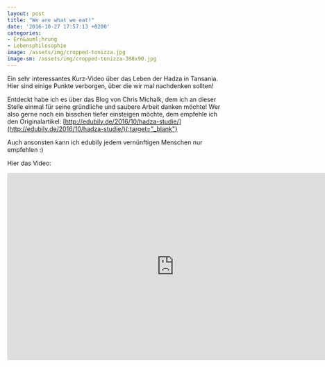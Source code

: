 ```yaml
---
layout: post
title: "We are what we eat!"
date: '2016-10-27 17:57:13 +0200'
categories:
- Ern&auml;hrung
- Lebensphilosophie
image: /assets/img/cropped-tonizza.jpg
image-sm: /assets/img/cropped-tonizza-300x90.jpg
---
```

Ein sehr interessantes Kurz-Video &uuml;ber das Leben der Hadza in Tansania. Hier sind einige 
Punkte verborgen, &uuml;ber die wir mal nachdenken sollten!

Entdeckt habe ich es &uuml;ber das Blog von Chris Michalk, dem ich an dieser Stelle einmal 
f&uuml;r seine gr&uuml;ndliche und saubere Arbeit danken m&ouml;chte! Wer also gerne noch ein bisschen 
tiefer einsteigen m&ouml;chte, dem empfehle ich den Originalartikel:
[http://edubily.de/2016/10/hadza-studie/](http://edubily.de/2016/10/hadza-studie/){:target="_blank"}

Auch ansonsten kann ich edubily jedem vern&uuml;nftigen Menschen nur empfehlen :)

Hier das Video:

<iframe src="https://www.youtube.com/embed/ak7BChSquoo" width="768" height="432" frameborder="0" allowfullscreen="allowfullscreen"></iframe>
